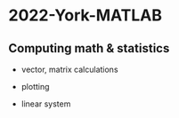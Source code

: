 # 2022-York-MATLAB

## Computing math & statistics

* vector, matrix calculations

* plotting

* linear system
